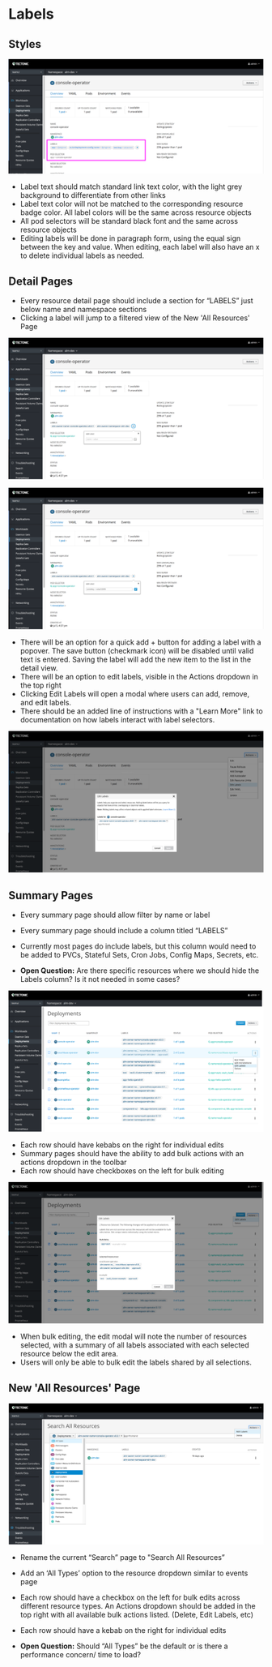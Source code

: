 # Labels

## Styles
![pic 0](img/styles.png)

- Label text should match standard link text color, with the light grey background to differentiate from other links
- Label text color will not be matched to the corresponding resource badge color. All label colors will be the same across resource objects
- All pod selectors will be standard black font and the same across resource objects
- Editing labels will be done in paragraph form, using the equal sign between the key and value. When editing, each label will also have an x to delete individual labels as needed.

## Detail Pages
- Every resource detail page should include a section for “LABELS” just below name and namespace sections
- Clicking a label will jump to a filtered view of the New 'All Resources' Page

![pic 1](img/Details-1.png)

![pic 2](img/Details-2.png)

- There will be an option for a quick add + button for adding a label with a popover. The save button (checkmark icon) will be disabled until valid text is entered. Saving the label will add the new item to the list in the detail view.
- There will be an option to edit labels, visible in the Actions dropdown in the top right
- Clicking Edit Labels will open a modal where users can add, remove, and edit labels.
- There should be an added line of instructions with a "Learn More" link to documentation on how labels interact with label selectors.

![pic 3](img/Details-3.png)

## Summary Pages
- Every summary page should allow filter by name or label
- Every summary page should include a column titled “LABELS”
- Currently most pages do include labels, but this column would need to be added to PVCs, Stateful Sets, Cron Jobs, Config Maps, Secrets, etc.

- **Open Question:** Are there specific resources where we should hide the Labels column? Is it not needed in some cases?

![pic 5](img/summary.png)

- Each row should have kebabs on the right for individual edits
- Summary pages should have the ability to add bulk actions with an actions dropdown in the toolbar
- Each row should have checkboxes on the left for bulk editing

![pic 6](img/summary-2.png)

- When bulk editing, the edit modal will note the number of resources selected, with a summary of all labels associated with each selected resource below the edit area.
- Users will only be able to bulk edit the labels shared by all selections.

## New 'All Resources' Page
![pic 7](img/NEW-all-resources.png)

- Rename the current “Search” page to "Search All Resources”
- Add an ‘All Types’ option to the resource dropdown similar to events page
- Each row should have a checkbox on the left for bulk edits across different resource types. An Actions dropdown should be added in the top right with all available bulk actions listed. (Delete, Edit Labels, etc)
- Each row should have a kebab on the right for individual edits

- **Open Question:** Should “All Types” be the default or is there a performance concern/ time to load?
